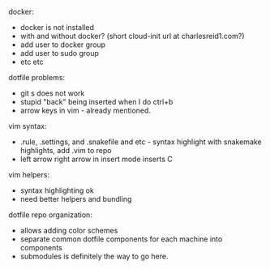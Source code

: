 docker:
- docker is not installed
- with and without docker?  (short cloud-init url at charlesreid1.com?)
- add user to docker group
- add user to sudo group
- etc etc

dotfile problems:
- git s does not work
- stupid "back" being inserted when I do ctrl+b
- arrow keys in vim - already mentioned.

vim syntax:
- .rule, .settings, and .snakefile and etc - syntax highlight with snakemake highlights, add .vim to repo
- left arrow right arrow in insert mode inserts C

vim helpers:
- syntax highlighting ok
- need better helpers and bundling

dotfile repo organization:
- allows adding color schemes
- separate common dotfile components for each machine into components
- submodules is definitely the way to go here.

